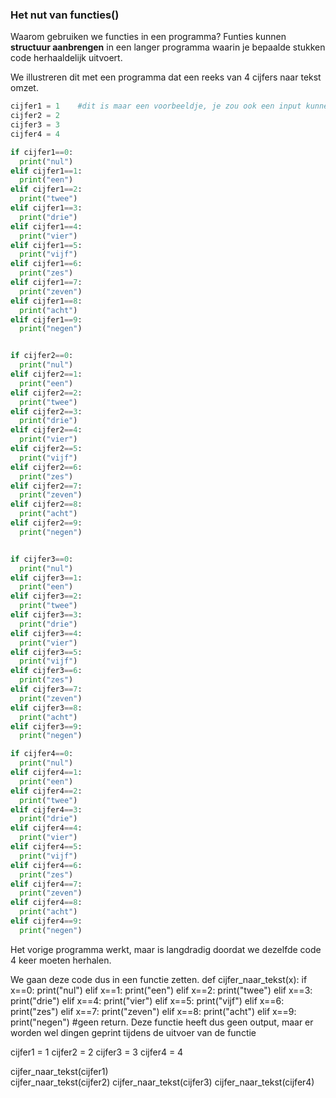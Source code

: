 ### Het nut van functies()

Waarom gebruiken we functies in een programma? Funties kunnen **structuur aanbrengen** in een langer programma waarin je bepaalde stukken code herhaaldelijk uitvoert.

We illustreren dit met een programma dat een reeks van 4 cijfers naar tekst omzet.

```python
cijfer1 = 1    #dit is maar een voorbeeldje, je zou ook een input kunnen vragen
cijfer2 = 2
cijfer3 = 3
cijfer4 = 4

if cijfer1==0:
  print("nul")
elif cijfer1==1:
  print("een")
elif cijfer1==2:
  print("twee")
elif cijfer1==3:
  print("drie")
elif cijfer1==4:
  print("vier")
elif cijfer1==5:
  print("vijf")
elif cijfer1==6:
  print("zes")
elif cijfer1==7:
  print("zeven")
elif cijfer1==8:
  print("acht")
elif cijfer1==9:
  print("negen")


if cijfer2==0:
  print("nul")
elif cijfer2==1:
  print("een")
elif cijfer2==2:
  print("twee")
elif cijfer2==3:
  print("drie")
elif cijfer2==4:
  print("vier")
elif cijfer2==5:
  print("vijf")
elif cijfer2==6:
  print("zes")
elif cijfer2==7:
  print("zeven")
elif cijfer2==8:
  print("acht")
elif cijfer2==9:
  print("negen")


if cijfer3==0:
  print("nul")
elif cijfer3==1:
  print("een")
elif cijfer3==2:
  print("twee")
elif cijfer3==3:
  print("drie")
elif cijfer3==4:
  print("vier")
elif cijfer3==5:
  print("vijf")
elif cijfer3==6:
  print("zes")
elif cijfer3==7:
  print("zeven")
elif cijfer3==8:
  print("acht")
elif cijfer3==9:
  print("negen")

if cijfer4==0:
  print("nul")
elif cijfer4==1:
  print("een")
elif cijfer4==2:
  print("twee")
elif cijfer4==3:
  print("drie")
elif cijfer4==4:
  print("vier")
elif cijfer4==5:
  print("vijf")
elif cijfer4==6:
  print("zes")
elif cijfer4==7:
  print("zeven")
elif cijfer4==8:
  print("acht")
elif cijfer4==9:
  print("negen")
```

Het vorige programma werkt, maar is langdradig doordat we dezelfde code 4 keer moeten herhalen. 

We gaan deze code dus in een functie zetten.
def cijfer_naar_tekst(x):
  if x==0:
    print("nul")
  elif x==1:
    print("een")
  elif x==2:
    print("twee")
  elif x==3:
    print("drie")
  elif x==4:
    print("vier")
  elif x==5:
    print("vijf")
  elif x==6:
    print("zes")
  elif x==7:
    print("zeven")
  elif x==8:
    print("acht")
  elif x==9:
    print("negen")
  #geen return. Deze functie heeft dus geen output, maar er worden wel dingen geprint tijdens de uitvoer van de functie

cijfer1 = 1
cijfer2 = 2
cijfer3 = 3
cijfer4 = 4

cijfer_naar_tekst(cijfer1)    
cijfer_naar_tekst(cijfer2)
cijfer_naar_tekst(cijfer3)
cijfer_naar_tekst(cijfer4)
```

